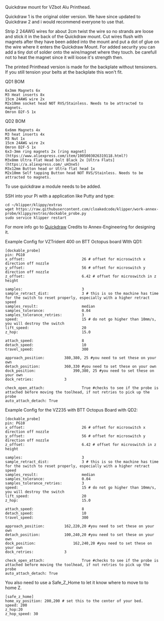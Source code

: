 Quickdraw mount for VZbot Alu Printhead.

Quickdraw 1 is the original older version. We have since updated to Quickdraw 2 and i would recommend everyone to use that.


Strip 2 24AWG wires for about 2cm twist the wire so no strands are loose and stick it in the back of the Quickdraw mount. Cut wires flush with magnets after they have been added into the mount and put a dot of glue on the wire where it enters the Quickdraw Mount. For added security you can add a tiny dot of solder onto the wire/magnet where they touch. be carefull not to heat the magnet since it will loose it's strength then.

The printed Printhead version is made for the backplate without tensioners. If you still tension your belts at the backplate this won't fit.

QD1 BOM
```
6x3mm Magnets 6x
M3 Heat inserts 8x
15cm 24AWG wire 2x
M2x10mm socket head NOT RVS/Stainless. Needs to be attracted to magnets.
Omron D2F-5 1x
```

QD2 BOM
```
6x6mm Magnets 4x
M3 heat inserts 4x
M3 Nut 1x
15cm 24AWG wire 2x
Omron D2F-5 1x
6x3-3mm ring magnets 2x [ring magnet](https://www.aliexpress.com/item/1005003026319118.html?)
M3x8mm Ultra Flat Head bolt Black 2x [Ultra Flats](https://a.aliexpress.com/_uH3ne5)
M3x12mm Button head or Ultra flat head 1x
M2x10mm Self tapping Button head NOT RVS/Stainless. Needs to be attracted to magnets.
```

To use quickdraw a module needs to be added.

SSH into your Pi with a application like Putty and type:
```
cd ~/klipper/klippy/extras
wget https://raw.githubusercontent.com/cloakedcode/klipper/work-annex-probe/klippy/extras/dockable_probe.py
sudo service klipper restart 
```
For more info go to [Quickdraw](https://github.com/Annex-Engineering/Quickdraw_Probe)
Credits to Annex-Engineering for designing it.

Example Config for VZTrident 400 on BTT Octopus board WIth QD1:
```
[dockable_probe]
pin: PG10
x_offset:                          26 # offset for microswitch x direction off nozzle
y_offset:                          56 # offset for microswitch y direction off nozzle
z_offset:                          6.42 # offset for microswitch in z height

samples:                           3
sample_retract_dist:               3 # this is so the machine has time for the switch to reset properly, especially with a higher retract speed
samples_result:                    median
samples_tolerance:                 0.04
samples_tolerance_retries:         3
speed:                             15 # do not go higher than 10mm/s, you will destroy the switch
lift_speed:                        20
z_hop:                             15.0

attach_speed:                      8
detach_speed:                      10
travel_speed:                      300

approach_position:		   380,380, 25 #you need to set these on your own
detach_position:		   360,330 #you need to set these on your own
dock_position:            	   390,380, 25 #you need to set these on your own
dock_retries:			   3

check_open_attach:                 True #checks to see if the probe is attached before moving the toolhead, if not retries to pick up the probe
auto_attach_detach: True
```

Example Config for the VZ235 with BTT Octopus Board with QD2:
``` 
[dockable_probe]
pin: PG10
x_offset:                          26 # offset for microswitch x direction off nozzle
y_offset:                          56 # offset for microswitch y direction off nozzle
z_offset:                          6.42 # offset for microswitch in z height

samples:                           3
sample_retract_dist:               3 # this is so the machine has time for the switch to reset properly, especially with a higher retract speed
samples_result:                    median
samples_tolerance:                 0.04
samples_tolerance_retries:         3
speed:                             15 # do not go higher than 10mm/s, you will destroy the switch
lift_speed:                        20
z_hop:                             15.0

attach_speed:                      8
detach_speed:                      10
travel_speed:                      300

approach_position:		   162,220,20 #you need to set these on your own
detach_position:		   100,240,20 #you need to set these on your own
dock_position:            	   162,240,20 #you need to set these on your own
dock_retries:			   3

check_open_attach:                 True #checks to see if the probe is attached before moving the toolhead, if not retries to pick up the probe
auto_attach_detach: True
```

You also need to use a Safe_Z_Home to let it know where to move to to home Z.

```
[safe_z_home]
home_xy_position: 200,200 # set this to the center of your bed.
speed: 200
z_hop:20
z_hop_speed: 30
```
